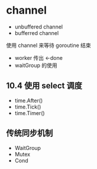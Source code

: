# channel

- unbuffered channel
- bufferred channel

使用 channel 来等待 goroutine 结束

- worker 传出 <-done
- waitGroup 的使用

## 10.4 使用 select 调度

- time.After()
- time.Tick()
- time.Timer()

## 传统同步机制

- WaitGroup
- Mutex
- Cond
